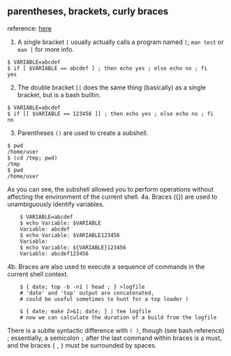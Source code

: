 parentheses, brackets, curly braces
---

reference: [here](https://stackoverflow.com/a/2188223)  


1. A single bracket `[` usually actually calls a program named `[`; `man test` or `man [` for more info. 
```
$ VARIABLE=abcdef
$ if [ $VARIABLE == abcdef ] ; then echo yes ; else echo no ; fi
yes
```

2. The double bracket `[[` does the same thing (basically) as a single bracket, but is a bash builtin.
```
$ VARIABLE=abcdef
$ if [[ $VARIABLE == 123456 ]] ; then echo yes ; else echo no ; fi
no
```

3. Parentheses `()` are used to create a subshell.
```
$ pwd
/home/user 
$ (cd /tmp; pwd)
/tmp
$ pwd
/home/user
```

As you can see, the subshell allowed you to perform operations without affecting the environment of the current shell.
4a. Braces ({}) are used to unambiguously identify variables.
```
    $ VARIABLE=abcdef
    $ echo Variable: $VARIABLE
    Variable: abcdef
    $ echo Variable: $VARIABLE123456
    Variable:
    $ echo Variable: ${VARIABLE}123456
    Variable: abcdef123456
```

4b. Braces are also used to execute a sequence of commands in the current shell context.
```
    $ { date; top -b -n1 | head ; } >logfile 
    # 'date' and 'top' output are concatenated, 
    # could be useful sometimes to hunt for a top loader )

    $ { date; make 2>&1; date; } | tee logfile
    # now we can calculate the duration of a build from the logfile
```

There is a subtle syntactic difference with `( )`, though (see bash reference) ; essentially, a semicolon `;` after the last command within braces is a must, and the braces `{` , `}` must be surrounded by spaces.
